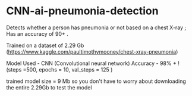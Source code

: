 # CNN-ai-pneumonia-detection

Detects whether a person has pneumonia or not based on a chest X-ray ; Has an accuracy of 90+ .

Trained on a dataset of 2.29 Gb (https://www.kaggle.com/paultimothymooney/chest-xray-pneumonia)

Model Used - CNN (Convolutional neural network)
Accuracy - 98% + ! (steps =500, epochs = 10, val_steps = 125 )

trained model size = 9 Mb so you don't have to worry about downloading the entire 2.29Gb to test the model


